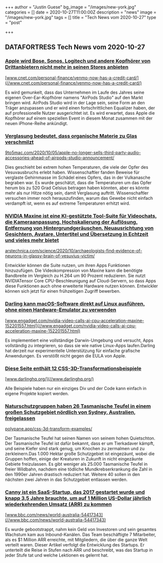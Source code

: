 +++
author = "Justin Guese"
bg_image = "/images/new-york.jpg"
categories = []
date = 2020-10-27T11:00:00Z
description = "news"
image = "/images/new-york.jpg"
tags = []
title = "Tech News vom 2020-10-27"
type = "post"

+++

        
## DATAFORTRESS Tech News vom 2020-10-27





### [Apple wird Bose, Sonos, Logitech und andere Kopfhörer von Drittanbietern nicht mehr in seinen Stores anbieten](//www.cnet.com/personal-finance/venmo-now-has-a-credit-card/)


[www.cnet.com/personal-finance/venmo-now-has-a-credit-card/](//www.cnet.com/personal-finance/venmo-now-has-a-credit-card/)


Es wird gemunkelt, dass das Unternehmen im Laufe des Jahres seine eigenen Over-Ear-Kopfhörer namens "AirPods Studio" auf den Markt bringen wird. AirPods Studio wird in der Lage sein, seine Form an den Träger anzupassen und er wird einen fortschrittlichen Equalizer haben, der auf professionelle Nutzer ausgerichtet ist. Es wird erwartet, dass Apple die Kopfhörer auf einem speziellen Event in diesem Monat zusammen mit der neuen iPhone-Reihe ankündigt.


### [Verglasung bedeutet, dass organische Materie zu Glas verschmilzt](//9to5mac.com/2020/10/05/apple-no-longer-sells-third-party-audio-accessories-ahead-of-airpods-studio-announcement/)


[9to5mac.com/2020/10/05/apple-no-longer-sells-third-party-audio-accessories-ahead-of-airpods-studio-announcement/](//9to5mac.com/2020/10/05/apple-no-longer-sells-third-party-audio-accessories-ahead-of-airpods-studio-announcement/)


Dies geschieht bei extrem hohen Temperaturen, die viele der Opfer des Vesuvausbruchs erlebt haben. Wissenschaftler fanden Beweise für verglaste Gehirnmasse im Schädel eines Opfers, das in der Vulkanasche begraben war. Es wurde geschätzt, dass die Temperaturen um das Opfer herum bis zu 520 Grad Celsius betragen haben könnten, aber es könnte mehr als nur Hitze nötig sein, damit Verglasung auftritt. Wissenschaftler versuchen immer noch herauszufinden, warum das Gewebe nicht einfach verdampft ist, wenn es auf extreme Temperaturen erhitzt wird.


### [NVIDIA Maxine ist eine KI-gestützte Tool-Suite für Videochats, die Kameraanpassung, Hochskalierung der Auflösung, Entfernung von Hintergrundgeräuschen, Neuausrichtung von Gesichtern, Avatare, Untertitel und Übersetzung in Echtzeit und vieles mehr bietet](//arstechnica.com/science/2020/10/archaeologists-find-evidence-of-neurons-in-glassy-brain-of-vesuvius-victim/)


[arstechnica.com/science/2020/10/archaeologists-find-evidence-of-neurons-in-glassy-brain-of-vesuvius-victim/](//arstechnica.com/science/2020/10/archaeologists-find-evidence-of-neurons-in-glassy-brain-of-vesuvius-victim/)


Entwickler können die Suite nutzen, um ihren Apps Funktionen hinzuzufügen. Die Videokompression von Maxine kann die benötigte Bandbreite im Vergleich zu H.264 um 90 Prozent reduzieren. Sie nutzt NVIDIATensor Core CPU-Beschleunigung auf Cloud-Servern, so dass Apps diese Funktionen auch ohne erweiterte Hardware nutzen können. Entwickler können sich jetzt für einen frühzeitigen Zugriff bewerben.


### [Darling kann macOS-Software direkt auf Linux ausführen, ohne einen Hardware-Emulator zu verwenden](//www.engadget.com/nvidia-video-calls-ai-cpu-acceleration-maxine-152201557.html)


[www.engadget.com/nvidia-video-calls-ai-cpu-acceleration-maxine-152201557.html](//www.engadget.com/nvidia-video-calls-ai-cpu-acceleration-maxine-152201557.html)


Es implementiert eine vollständige Darwin-Umgebung und versucht, Apps vollständig zu integrieren, so dass sie wie native Linux-Apps laufen.Darling hat derzeit nur experimentelle Unterstützung für einfache grafische Anwendungen. Es verstößt nicht gegen die EULA von Apple.


### [Diese Seite enthält 12 CSS-3D-Transformationsbeispiele](//www.darlinghq.org/)


[www.darlinghq.org/](//www.darlinghq.org/)


Alle Beispiele haben nur ein einziges Div und der Code kann einfach in eigene Projekte kopiert werden.


### [Naturschutzgruppen haben 26 Tasmanische Teufel in einem großen Schutzgebiet nördlich von Sydney, Australien, freigelassen](//polypane.app/css-3d-transform-examples/)


[polypane.app/css-3d-transform-examples/](//polypane.app/css-3d-transform-examples/)


Der Tasmanische Teufel hat seinen Namen von seinem hohen Quietschton. Der Tasmanische Teufel ist dafür bekannt, dass er um Tierkadaver kämpft, und seine Kiefer sind stark genug, um Knochen zu zermalmen und zu zerkleinern.Das 1.000 Hektar große Schutzgebiet ist eingezäunt, wobei die Gruppen hoffen, einige der Kreaturen in Zukunft in nicht eingezäunte Gebiete freizulassen. Es gibt weniger als 25.000 Tasmanische Teufel in freier Wildbahn, nachdem eine tödliche Mundkrebserkrankung die Zahl in den 1990er Jahren drastisch reduziert hat. Weitere 40 sollen in den nächsten zwei Jahren in das Schutzgebiet entlassen werden.


### [Canny ist ein SaaS-Startup, das 2017 gestartet wurde und knapp 3,5 Jahre brauchte, um auf 1 Million US-Dollar jährlich wiederkehrenden Umsatz (ARR) zu kommen](//www.bbc.com/news/world-australia-54417343)


[www.bbc.com/news/world-australia-54417343](//www.bbc.com/news/world-australia-54417343)


Es wurde gebootstrappt, nahm kein Geld von Investoren und sein gesamtes Wachstum kam aus Inbound-Kanälen. Das Team beschäftigte 7 Mitarbeiter, als es $1 Million ARR erreichte, mit Mitgliedern, die über die ganze Welt verteilt waren. Dieser Artikel verfolgt die Entwicklung des Startups. Er unterteilt die Reise in Stufen nach ARR und beschreibt, was das Startup in jeder Stufe tat und welche Lektionen es gelernt hat.